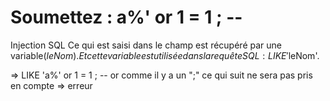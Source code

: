 # Soumettez : a%' or 1 = 1 ; --
  
Injection SQL
Ce qui est saisi dans le champ est récupéré par une variable($leNom).
Et cette variable est utilisée dans la requête SQL : LIKE '$leNom'.

=> LIKE 'a%' or 1 = 1 ; --
or comme il y a un ";" ce qui suit ne sera pas pris en compte
=> erreur

